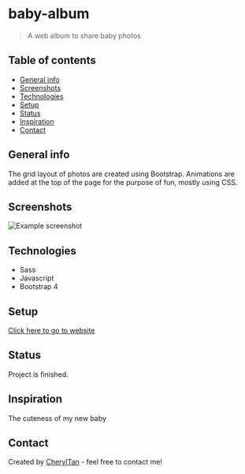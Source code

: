 # baby-album
> A web album to share baby photos

## Table of contents
* [General info](#general-info)
* [Screenshots](#screenshots)
* [Technologies](#technologies)
* [Setup](#setup)
* [Status](#status)
* [Inspiration](#inspiration)
* [Contact](#contact)

## General info
The grid layout of photos are created using Bootstrap. Animations are added at the top of the page for the purpose of fun, mostly using CSS.

## Screenshots
![Example screenshot](images/screenshot.png)

## Technologies
* Sass
* Javascript
* Bootstrap 4

## Setup
[Click here to go to website](https://minyaotan.github.io/baby-album/)

## Status
Project is finished.

## Inspiration
The cuteness of my new baby

## Contact
Created by [CherylTan](https://www.linkedin.com/in/cheryl-tan-72176684/) - feel free to contact me!
